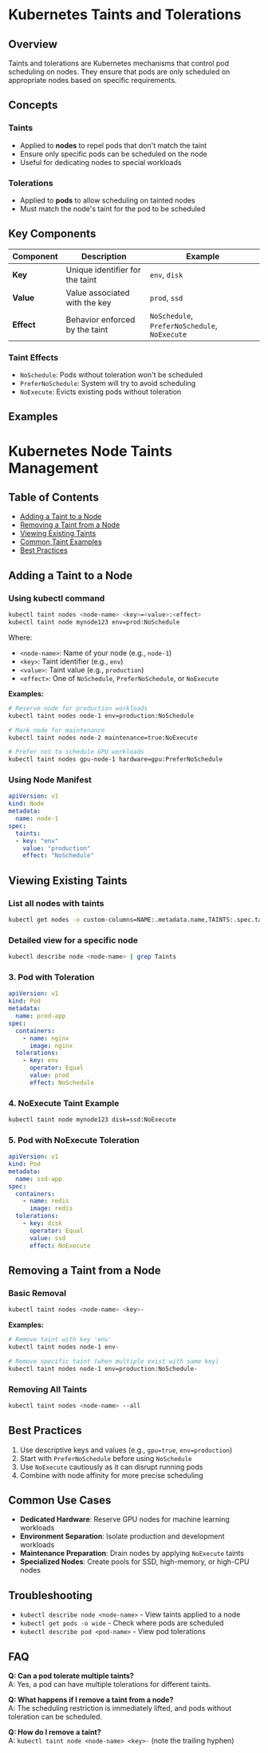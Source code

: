 # Kubernetes Taints and Tolerations

## Overview

Taints and tolerations are Kubernetes mechanisms that control pod scheduling on nodes. They ensure that pods are only scheduled on appropriate nodes based on specific requirements.

## Concepts

### Taints
- Applied to **nodes** to repel pods that don't match the taint
- Ensure only specific pods can be scheduled on the node
- Useful for dedicating nodes to special workloads

### Tolerations
- Applied to **pods** to allow scheduling on tainted nodes
- Must match the node's taint for the pod to be scheduled

## Key Components

| Component | Description | Example |
|-----------|-------------|---------|
| **Key** | Unique identifier for the taint | `env`, `disk` |
| **Value** | Value associated with the key | `prod`, `ssd` |
| **Effect** | Behavior enforced by the taint | `NoSchedule`, `PreferNoSchedule`, `NoExecute` |

### Taint Effects
- `NoSchedule`: Pods without toleration won't be scheduled
- `PreferNoSchedule`: System will try to avoid scheduling
- `NoExecute`: Evicts existing pods without toleration

## Examples

# Kubernetes Node Taints Management

## Table of Contents
- [Adding a Taint to a Node](#adding-a-taint-to-a-node)
- [Removing a Taint from a Node](#removing-a-taint-from-a-node)
- [Viewing Existing Taints](#viewing-existing-taints)
- [Common Taint Examples](#common-taint-examples)
- [Best Practices](#best-practices)

## Adding a Taint to a Node

### Using kubectl command
```sh
kubectl taint nodes <node-name> <key>=<value>:<effect>
kubectl taint node mynode123 env=prod:NoSchedule
```

Where:
- `<node-name>`: Name of your node (e.g., `node-1`)
- `<key>`: Taint identifier (e.g., `env`)
- `<value>`: Taint value (e.g., `production`)
- `<effect>`: One of `NoSchedule`, `PreferNoSchedule`, or `NoExecute`

**Examples:**
```sh
# Reserve node for production workloads
kubectl taint nodes node-1 env=production:NoSchedule

# Mark node for maintenance
kubectl taint nodes node-2 maintenance=true:NoExecute

# Prefer not to schedule GPU workloads
kubectl taint nodes gpu-node-1 hardware=gpu:PreferNoSchedule
```

### Using Node Manifest
```yaml
apiVersion: v1
kind: Node
metadata:
  name: node-1
spec:
  taints:
  - key: "env"
    value: "production"
    effect: "NoSchedule"
```
## Viewing Existing Taints

### List all nodes with taints
```sh
kubectl get nodes -o custom-columns=NAME:.metadata.name,TAINTS:.spec.taints
```

### Detailed view for a specific node
```sh
kubectl describe node <node-name> | grep Taints
```

### 3. Pod with Toleration
```yaml
apiVersion: v1
kind: Pod
metadata:
  name: prod-app
spec:
  containers:
    - name: nginx
      image: nginx
  tolerations:
    - key: env
      operator: Equal
      value: prod
      effect: NoSchedule
```

### 4. NoExecute Taint Example
```sh
kubectl taint node mynode123 disk=ssd:NoExecute
```

### 5. Pod with NoExecute Toleration
```yaml
apiVersion: v1
kind: Pod
metadata:
  name: ssd-app
spec:
  containers:
    - name: redis
      image: redis
  tolerations:
    - key: disk
      operator: Equal
      value: ssd
      effect: NoExecute
```


## Removing a Taint from a Node

### Basic Removal
```sh
kubectl taint nodes <node-name> <key>-
```

**Examples:**
```sh
# Remove taint with key 'env'
kubectl taint nodes node-1 env-

# Remove specific taint (when multiple exist with same key)
kubectl taint nodes node-1 env=production:NoSchedule-
```

### Removing All Taints
```sh
kubectl taint nodes <node-name> --all
```

## Best Practices

1. Use descriptive keys and values (e.g., `gpu=true`, `env=production`)
2. Start with `PreferNoSchedule` before using `NoSchedule`
3. Use `NoExecute` cautiously as it can disrupt running pods
4. Combine with node affinity for more precise scheduling

## Common Use Cases

- **Dedicated Hardware**: Reserve GPU nodes for machine learning workloads
- **Environment Separation**: Isolate production and development workloads
- **Maintenance Preparation**: Drain nodes by applying `NoExecute` taints
- **Specialized Nodes**: Create pools for SSD, high-memory, or high-CPU nodes

## Troubleshooting

- `kubectl describe node <node-name>` - View taints applied to a node
- `kubectl get pods -o wide` - Check where pods are scheduled
- `kubectl describe pod <pod-name>` - View pod tolerations

## FAQ

**Q: Can a pod tolerate multiple taints?**  
A: Yes, a pod can have multiple tolerations for different taints.

**Q: What happens if I remove a taint from a node?**  
A: The scheduling restriction is immediately lifted, and pods without toleration can be scheduled.

**Q: How do I remove a taint?**  
A: `kubectl taint node <node-name> <key>-` (note the trailing hyphen)